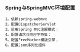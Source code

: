 ### Spring与SpringMVC环境配置 ###
    1。依赖spring-webmvc
    2。配置DispatcherServlet
    3。启用Spring MVC注解模式；
    4。配置请求与响应字符集；
    5。配置FreeMarker模版引擎；
    6。配置Json序列化组件